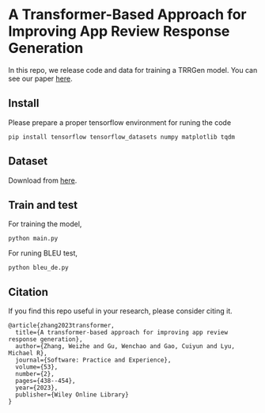 # A Transformer-Based Approach for Improving App Review Response Generation
In this repo, we release code and data for training a TRRGen model.
You can see our paper [here](https://arxiv.org/pdf/2209.08055.pdf).
## Install
Please prepare a proper tensorflow environment for runing the code
```
pip install tensorflow tensorflow_datasets numpy matplotlib tqdm
```

## Dataset
Download from [here](https://drive.google.com/file/d/1Ycl7AW5jhYHMyPqJT8KimAgdFz8hitjK/view?usp=sharing).

## Train and test
For training the model,
```
python main.py
```
For runing BLEU test,
```
python bleu_de.py
```

## Citation
If you find this repo useful in your research, please consider citing it.
```
@article{zhang2023transformer,
  title={A transformer-based approach for improving app review response generation},
  author={Zhang, Weizhe and Gu, Wenchao and Gao, Cuiyun and Lyu, Michael R},
  journal={Software: Practice and Experience},
  volume={53},
  number={2},
  pages={438--454},
  year={2023},
  publisher={Wiley Online Library}
}
```
